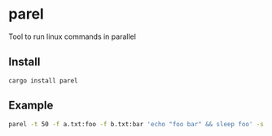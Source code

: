 # parel
Tool to run linux commands in parallel

## Install
```
cargo install parel
```

## Example
```bash
parel -t 50 -f a.txt:foo -f b.txt:bar 'echo "foo bar" && sleep foo' -s -p
```
